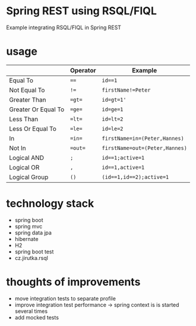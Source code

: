 # Spring REST using RSQL/FIQL
Example integrating RSQL/FIQL in Spring REST

# usage
|                |Operator                          |Example                         |
|----------------|-------------------------------|-----------------------------|
|Equal To|`==`|`id==1`            |
|Not Equal To|`!=`|`firstName!=Peter`            |
|Greater Than|`=gt=`|`id=gt=1'`            |
|Greater Or Equal To|`=ge=`|`id=ge=1`            |
|Less Than|`=lt=`|`id=lt=2`            |
|Less Or Equal To|`=le=`|`id=le=2`            |
|In|`=in=`|`firstName=in=(Peter,Hannes)`            |
|Not In|`=out=`|`firstName=out=(Peter,Hannes)`            |
|Logical AND|`;`|`id==1;active=1`            |
|Logical OR|`,`|`id==1,active=1`            |
|Logical Group|`()`|`(id==1,id==2);active=1`            |

# technology stack
- spring boot
- spring mvc
- spring data jpa
- hibernate
- H2
- spring boot test
- cz.jirutka.rsql

# thoughts of improvements
- move integration tests to separate profile
- improve integration test performance -> spring context is is started several times
- add mocked tests
